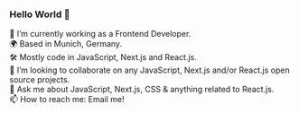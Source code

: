 ### Hello World 👋

🔭 I’m currently working as a Frontend Developer. <br />
🌍 Based in Munich, Germany. <br />
🛠 Mostly code in JavaScript, Next.js and React.js. <br />
👯 I’m looking to collaborate on any JavaScript, Next.js and/or React.js open source projects. <br />
💬 Ask me about JavaScript, Next.js, CSS & anything related to React.js. <br />
📫 How to reach me: Email me! <br />
<!-- [![Priya's GitHub stats](https://github-readme-stats.vercel.app/api?username=PriyaLade&count_private=true&theme=radical)] 

<hr />

![Top Langs](https://github-readme-stats.vercel.app/api/top-langs/?username=anuraghazra&layout=compact&theme=radical)

-->

